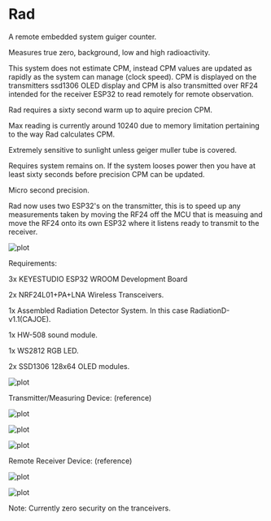 # Rad

A remote embedded system guiger counter.

Measures true zero, background, low and high radioactivity.


This system does not estimate CPM, instead CPM values are updated as rapidly as the system can manage (clock speed).
CPM is displayed on the transmitters ssd1306 OLED display and CPM is also transmitted over RF24 intended for the
receiver ESP32 to read remotely for remote observation.

Rad requires a sixty second warm up to aquire precion CPM.

Max reading is currently around 10240 due to memory limitation pertaining to the way Rad calculates CPM.

Extremely sensitive to sunlight unless geiger muller tube is covered. 

Requires system remains on. If the system looses power then you have at least sixty seconds before precision CPM can
be updated.

Micro second precision.

Rad now uses two ESP32's on the transmitter, this is to speed up any measurements taken by moving the RF24 off the
MCU that is measuing and move the RF24 onto its own ESP32 where it listens ready to transmit to the receiver.


![plot](./resources/RadZeroShieldTesting.jpg)


Requirements:

3x KEYESTUDIO ESP32 WROOM Development Board

2x NRF24L01+PA+LNA Wireless Transceivers.

1x Assembled Radiation Detector System. In this case RadiationD-v1.1(CAJOE).

1x HW-508 sound module.

1x WS2812 RGB LED.

2x SSD1306 128x64 OLED modules.


![plot](./resources/together.jpg)


Transmitter/Measuring Device: (reference)  

![plot](./resources/transmitter_00.JPG)

![plot](./resources/transmitter_02.JPG)

![plot](./resources/transmitter_01.JPG)


Remote Receiver Device: (reference)  

![plot](./resources/receiver_0.JPG)

![plot](./resources/receiver_1.JPG)


Note: Currently zero security on the tranceivers.
